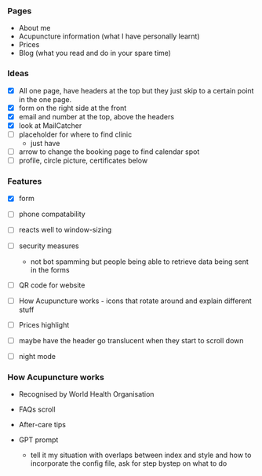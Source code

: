 ### Pages
- About me
- Acupuncture information (what I have personally learnt)
- Prices
- Blog (what you read and do in your spare time)

### Ideas
- [x] All one page, have headers at the top but they just skip to a certain point in the one page.
- [x] form on the right side at the front
- [x] email and number at the top, above the headers
- [x] look at MailCatcher 
- [ ] placeholder for where to find clinic
    - just have 
- [ ] arrow to change the booking page to find calendar spot
- [ ] profile, circle picture, certificates below

### Features
- [x] form
- [ ] phone compatability
- [ ] reacts well to window-sizing
- [ ] security measures
    - not bot spamming but people being able to retrieve data being sent in the forms
- [ ] QR code for website 
- [ ] How Acupuncture works - icons that rotate around and explain different stuff
- [ ] Prices highlight
- [ ] maybe have the header go translucent when they start to scroll down
- [ ] night mode


### How Acupuncture works
- Recognised by World Health Organisation
- FAQs scroll
- After-care tips



- GPT prompt
    - tell it my situation with overlaps between index and style and how to incorporate the config file, ask for step bystep on what to do

